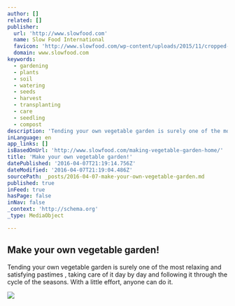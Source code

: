 ```yaml
---
author: []
related: []
publisher:
  url: 'http://www.slowfood.com'
  name: Slow Food International
  favicon: 'http://www.slowfood.com/wp-content/uploads/2015/11/cropped-favicon-192x192.jpg'
  domain: www.slowfood.com
keywords:
  - gardening
  - plants
  - soil
  - watering
  - seeds
  - harvest
  - transplanting
  - care
  - seedling
  - compost
description: 'Tending your own vegetable garden is surely one of the most relaxing and satisfying pastimes , taking care of it day by day and following it through the cycle of the seasons. With a little effort, anyone can do it.'
inLanguage: en
app_links: []
isBasedOnUrl: 'http://www.slowfood.com/making-vegetable-garden-home/'
title: 'Make your own vegetable garden!'
datePublished: '2016-04-07T21:19:14.756Z'
dateModified: '2016-04-07T21:19:04.486Z'
sourcePath: _posts/2016-04-07-make-your-own-vegetable-garden.md
published: true
inFeed: true
hasPage: false
inNav: false
_context: 'http://schema.org'
_type: MediaObject

---
```

<article style=""><h1>Make your own vegetable garden!</h1><p>Tending your own vegetable garden is surely one of the most relaxing and satisfying pastimes , taking care of it day by day and following it through the cycle of the seasons. With a little effort, anyone can do it.</p><img src="http://www.slowfood.com/wp-content/uploads/2016/04/SF0221458.jpg" /></article>